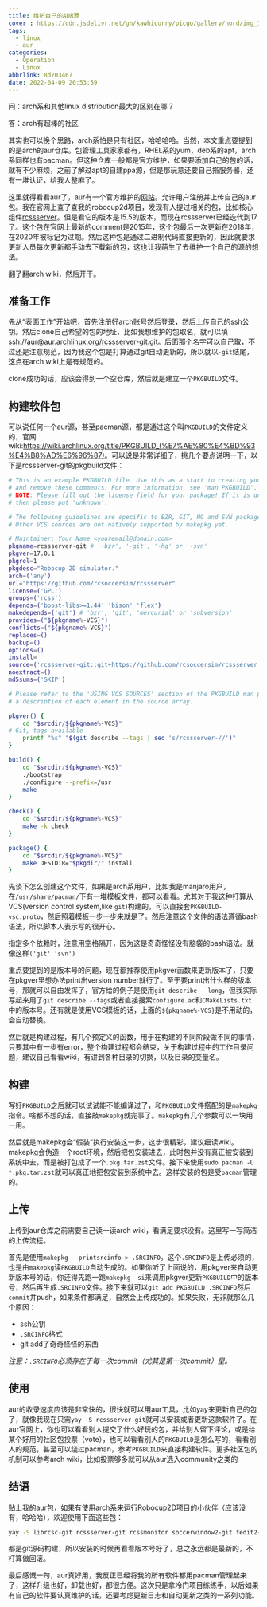 ```yaml
---
title: 维护自己的AUR源
cover : https://cdn.jsdelivr.net/gh/kawhicurry/picgo/gallery/nord/img_1206.jpg
tags:
  - linux
  - aur
categories:
  - Operation
  - Linux
abbrlink: 8d703467
date: 2022-04-09 20:53:59
---
```

问：arch系和其他linux distribution最大的区别在哪？

答：arch有超棒的社区

其实也可以换个思路，arch系怕是只有社区，哈哈哈哈。当然，本文重点要提到的是arch的aur仓库。包管理工具家家都有，RHEL系的yum，deb系的apt，arch系同样也有pacman。但这种仓库一般都是官方维护，如果要添加自己的包的话，就有不少麻烦，之前了解过apt的自建ppa源，但是那玩意还要自己搭服务器，还有一堆认证，给我人整麻了。

这里就得看看aur了，aur有一个官方维护的[网站](https://aur.archlinux.org/)。允许用户注册并上传自己的aur包。我在官网上查了查我的robocup2d项目，发现有人提过相关的包，比如核心组件[rcssserver](https://aur.archlinux.org/packages/rcssserver)。但是看它的版本是15.5的版本，而现在rcssserver已经迭代到17了。这个包在官网上最新的comment是2015年，这个包最后一次更新在2018年，在2020年被标记为过期。然后这种包是通过二进制代码直接更新的，因此就要求更新人员每次更新都手动去下载新的包，这也让我萌生了去维护一个自己的源的想法。

翻了翻arch wiki，然后开干。

## 准备工作

先从“表面工作”开始吧，首先注册好arch账号然后登录，然后上传自己的ssh公钥。然后clone自己希望的包的地址，比如我想维护的包取名，就可以填<ssh://aur@aur.archlinux.org/rcssserver-git.git>。后面那个名字可以自己取，不过还是注意规范，因为我这个包是打算通过git自动更新的，所以就以`-git`结尾，这点在arch wiki上是有规范的。

clone成功的话，应该会得到一个空仓库，然后就是建立一个`PKGBUILD`文件。

## 构建软件包

可以说任何一个aur源，甚至pacman源，都是通过这个叫`PKGBUILD`的文件定义的，官网wiki:<https://wiki.archlinux.org/title/PKGBUILD_(%E7%AE%80%E4%BD%93%E4%B8%AD%E6%96%87)>。可以说是非常详细了，挑几个要点说明一下，以下是rcssserver-git的pkgbuild文件：
```bash
# This is an example PKGBUILD file. Use this as a start to creating your own,
# and remove these comments. For more information, see 'man PKGBUILD'.
# NOTE: Please fill out the license field for your package! If it is unknown,
# then please put 'unknown'.

# The following guidelines are specific to BZR, GIT, HG and SVN packages.
# Other VCS sources are not natively supported by makepkg yet.

# Maintainer: Your Name <youremail@domain.com>
pkgname=rcssserver-git # '-bzr', '-git', '-hg' or '-svn'
pkgver=17.0.1
pkgrel=1
pkgdesc="Robocup 2D simulator."
arch=('any')
url="https://github.com/rcsoccersim/rcssserver"
license=('GPL')
groups=('rcss')
depends=('boost-libs>=1.44' 'bison' 'flex')
makedepends=('git') # 'bzr', 'git', 'mercurial' or 'subversion'
provides=("${pkgname%-VCS}")
conflicts=("${pkgname%-VCS}")
replaces=()
backup=()
options=()
install=
source=('rcssserver-git::git+https://github.com/rcsoccersim/rcssserver.git')
noextract=()
md5sums=('SKIP')

# Please refer to the 'USING VCS SOURCES' section of the PKGBUILD man page for
# a description of each element in the source array.

pkgver() {
	cd "$srcdir/${pkgname%-VCS}"
# Git, tags available
	printf "%s" "$(git describe --tags | sed 's/rcssserver-//')"
}

build() {
	cd "$srcdir/${pkgname%-VCS}"
	./bootstrap
	./configure --prefix=/usr
	make
}

check() {
	cd "$srcdir/${pkgname%-VCS}"
	make -k check
}

package() {
	cd "$srcdir/${pkgname%-VCS}"
	make DESTDIR="$pkgdir/" install
}
```

先谈下怎么创建这个文件，如果是arch系用户，比如我是manjaro用户，在`/usr/share/pacman/`下有一堆模板文件，都可以看看。尤其对于我这种打算从VCS(version control system,like `git`)构建的，可以直接套`PKGBUILD-vsc.proto`，然后照着模板一步一步来就是了。然后注意这个文件的语法遵循bash语法，所以脚本人表示写的很开心。

指定多个依赖时，注意用空格隔开，因为这是奇奇怪怪没有脑袋的bash语法。就像这样`('git' 'svn')`

重点要提到的是版本号的问题，现在都推荐使用pkgver函数来更新版本了，只要在pkgver里想办法print出version number就行了。至于要print出什么样的版本号，那就可以自由发挥了，官方给的例子是使用`git describe --long`，但我实际写起来用了`git describe --tags`或者直接搜索`configure.ac`和`CMakeLists.txt`中的版本号。还有就是使用VCS模板的话，上面的`${pkgname%-VCS}`是不用动的，会自动替换。

然后就是构建过程，有几个预定义的函数，用于在构建的不同阶段做不同的事情，只要其中有一步有error，整个构建过程都会结束，关于构建过程中的工作目录问题，建议自己看看wiki，有讲到各种目录的切换，以及目录的变量名。

## 构建
写好`PKGBUILD`之后就可以试试能不能编译过了，和`PKGBUILD`文件搭配的是`makepkg`指令。啥都不想的话，直接敲`makepkg`就完事了。`makepkg`有几个参数可以一块用一用。

然后就是makepkg会“假装”执行安装这一步，这步很精彩，建议细读wiki。makepkg会伪造一个root环境，然后把包安装进去，此时包并没有真正被安装到系统中去，而是被打包成了一个`.pkg.tar.zst`文件。接下来使用`sudo pacman -U *.pkg.tar.zst`就可以真正地把包安装到系统中去。这样安装的包是受`pacman`管理的。

## 上传
上传到aur仓库之前需要自己读一读arch wiki，看满足要求没有。这里写一写简洁的上传流程。

首先是使用`makepkg --printsrcinfo > .SRCINFO`。这个`.SRCINFO`是上传必须的，也是由`makepkg`读`PKGBUILD`自动生成的。如果你听了上面说的，用pkgver来自动更新版本号的话，你还得先跑一跑`makepkg -si`来调用pkgver更新`PKGBUILD`中的版本号，然后再生成`.SRCINFO`文件。接下来就可以`git add PKGBUILD .SRCINFO`然后`commit`并push，如果条件都满足，自然会上传成功的。如果失败，无非就那么几个原因：
- ssh公钥
- `.SRCINFO`格式
- git add了奇奇怪怪的东西

*注意：`.SRCINFO`必须存在于每一次commit（尤其是第一次commit）里。*

## 使用
aur的收录速度应该是非常快的，很快就可以用aur工具，比如yay来更新自己的包了，就像我现在只需`yay -S rcssserver-git`就可以安装或者更新这款软件了。在aur官网上，你也可以看看别人提交了什么好玩的包，并给别人留下评论，或是给某个好用的社区包投票（vote），也可以看看别人的`PKGBUILD`是怎么写的，看看别人的规范，甚至可以绕过pacman，参考`PKGBUILD`来直接构建软件。更多社区包的机制可以参考arch wiki，比如投票够多就可以从aur选入community之类的

## 结语
贴上我的aur包，如果有使用arch系来运行Robocup2D项目的小伙伴（应该没有，哈哈哈），欢迎使用下面这些包：
```bash
yay -S librcsc-git rcssserver-git rcssmonitor soccerwindow2-git fedit2-git
```
都是git源码构建，所以安装的时候再看看版本号好了，总之永远都是最新的，不打算做回滚。

最后感慨一句，aur真好用，我反正已经将我的所有软件都用pacman管理起来了，这样升级也好，卸载也好，都很方便。这次只是拿冷门项目练练手，以后如果有自己的软件要认真维护的话，还要考虑更新日志和自动更新之类的一系列功能。